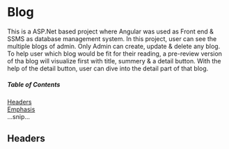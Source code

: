 # Blog

This is a ASP.Net based project where Angular was used as Front end & SSMS as database management system. In this project, user can see the multiple blogs of admin. Only Admin can create, update & delete any blog. To help user which blog would be fit for their reading, a pre-review version of tha blog will visualize first with title, summery & a detail button. With the help of the detail button, user can dive into the detail part of that blog. 


##### Table of Contents  
[Headers](#headers)  
[Emphasis](#emphasis)  
...snip...    
<a name="headers"/>
## Headers
